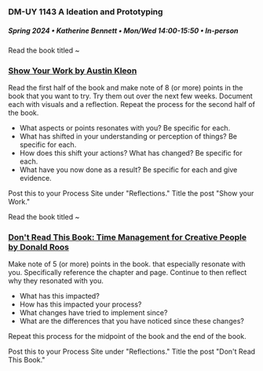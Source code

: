 ### DM-UY 1143 A Ideation and Prototyping
##### Spring 2024 • Katherine Bennett • Mon/Wed 14:00-15:50 • In-person



Read the book titled ~

### [Show Your Work by Austin Kleon](https://www.amazon.com/Show-Your-Work-Austin-Kleon/dp/076117897X)


Read the first half of the book and make note of 8 (or more) points in the book that you want to try. Try them out over the next few weeks. Document each with visuals and a reflection. Repeat the process for the second half of the book.

* What aspects or points resonates with you? Be specific for each.
* What has shifted in your understanding or perception of things? Be specific for each.
* How does this shift your actions? What has changed? Be specific for each.
* What have you now done as a result? Be specific for each and give evidence.



Post this to your Process Site under "Reflections." Title the post "Show your Work."






Read the book titled ~

### [Don't Read This Book: Time Management for Creative People by Donald Roos](https://www.amazon.com/Dont-Read-This-Book-Management/dp/9063694237)


Make note of 5 (or more) points in the book. that especially resonate with you. Specifically reference the chapter and page. Continue to then reflect why they resonated with you. 

* What has this impacted?
* How has this impacted your process? 
* What changes have tried to implement since? 
* What are the differences that you have noticed since these changes?

Repeat this process for the midpoint of the book and the end of the book.

Post this to your Process Site under "Reflections." Title the post "Don't Read This Book."

